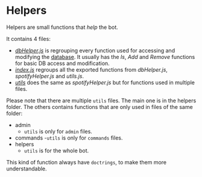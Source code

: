 # Helpers

Helpers are small functions that *help* the bot.

It contains 4 files:  
* _[dbHelper.js](./src/helpers/dbHelper.js)_ is regrouping every function used for accessing and modifying the 
[database](#database). It usually has the _Is_, _Add_ and _Remove_ functions for basic DB access and modification.  
* _[index.js](.src/helpers/index.js)_ regroups all the exported functions from _dbHelper.js_, _spotifyHelper.js_ and 
_utils.js_.  
* _[utils](.src/helpers/utils.js)_ does the same as _spotifyHelper.js_ but for functions used in multiple files.

Please note that there are multiple `utils` files. The main one is in the helpers folder.
The others contains functions that are only used in files of the same folder:

- admin
    - `utils` is only for `admin` files.
- commands
    -`utils` is only for `commands` files.
- helpers
    - `utils` is for the whole bot.

This kind of function always have `doctrings`, to make them more understandable.
